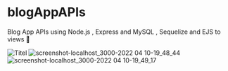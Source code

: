# blogAppAPIs
 Blog App APIs using Node.js , Express and MySQL , Sequelize and EJS to views 🌠
 
![Titel](https://user-images.githubusercontent.com/74256854/162632851-cf1c2106-beae-4048-a6fb-a844d5eb85af.png)
![screenshot-localhost_3000-2022 04 10-19_48_44](https://user-images.githubusercontent.com/74256854/162632648-122e3dd3-5d04-4184-a258-cd393556b366.png)
![screenshot-localhost_3000-2022 04 10-19_49_17](https://user-images.githubusercontent.com/74256854/162632652-b05cd6f1-f054-4290-82b6-824b44454559.png)
